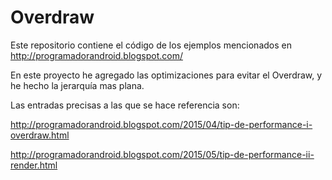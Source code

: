# Overdraw


Este repositorio contiene el código de los ejemplos mencionados en http://programadorandroid.blogspot.com/

En este proyecto he agregado las optimizaciones para evitar el Overdraw, y he hecho la jerarquía mas plana.

Las entradas precisas a las que se hace referencia son:

http://programadorandroid.blogspot.com/2015/04/tip-de-performance-i-overdraw.html

http://programadorandroid.blogspot.com/2015/05/tip-de-performance-ii-render.html
